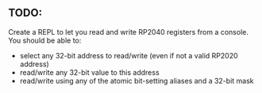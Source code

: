 ## TODO: 
Create a REPL to let you read and write RP2040 registers from a console. You should be able to:
- select any 32-bit address to read/write (even if not a valid RP2020 address)
- read/write any 32-bit value to this address
- read/write using any of the atomic bit-setting aliases and a 32-bit mask
